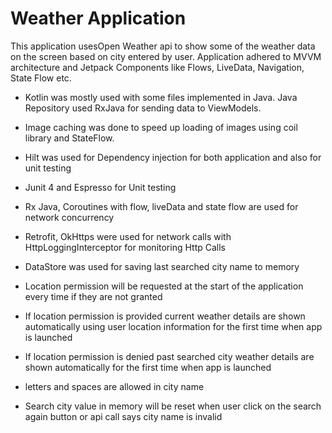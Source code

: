 # Weather Application

This application usesOpen Weather api to show some of the weather data on the screen based on  city entered by user. Application adhered to MVVM architecture and Jetpack Components like Flows, LiveData, Navigation, State Flow etc.

+ Kotlin was mostly used with some files implemented in Java. Java Repository used RxJava for sending data to ViewModels. 

+ Image caching was done to speed up loading of images using coil library and StateFlow. 

+ Hilt was used for Dependency injection for both application and also for unit testing

+ Junit 4 and Espresso for Unit testing

+ Rx Java, Coroutines with flow, liveData and state flow are used for network concurrency

+ Retrofit, OkHttps were used for network calls with HttpLoggingInterceptor  for monitoring Http Calls

+ DataStore was used for saving last searched city name to memory

+ Location permission will be requested at the start of the application every time if they are not granted

+ If location permission is provided current weather details are shown automatically using user location information for the first time when app is launched

+ If location permission is denied past searched   city weather details are shown automatically for the first time when app is launched

+ letters and spaces are allowed in city name

+ Search city value in memory will be reset when user click on the search again button or api call says city name is invalid



